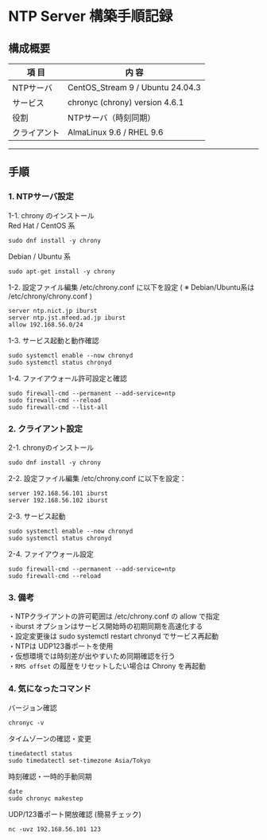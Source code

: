 # NTP Server 構築手順記録

## 構成概要
| 項 目 | 内 容 |
|------|------|
| NTPサーバ | CentOS_Stream 9 / Ubuntu 24.04.3 |
| サービス | chronyc (chrony) version 4.6.1 |
| 役割 | NTPサーバ（時刻同期） |
| クライアント | AlmaLinux 9.6 / RHEL 9.6 |
---

## 手順
### 1. NTPサーバ設定
1-1. chrony のインストール  
Red Hat / CentOS 系
```
sudo dnf install -y chrony
```
Debian / Ubuntu 系
```
sudo apt-get install -y chrony
```
1-2. 設定ファイル編集
/etc/chrony.conf に以下を設定 ( ※ Debian/Ubuntu系は /etc/chrony/chrony.conf )
```
server ntp.nict.jp iburst
server ntp.jst.mfeed.ad.jp iburst
allow 192.168.56.0/24
``` 
1-3. サービス起動と動作確認
```
sudo systemctl enable --now chronyd
sudo systemctl status chronyd
```
1-4. ファイアウォール許可設定と確認
```
sudo firewall-cmd --permanent --add-service=ntp
sudo firewall-cmd --reload
sudo firewall-cmd --list-all
```
### 2. クライアント設定
2-1. chronyのインストール
```
sudo dnf install -y chrony
```
2-2. 設定ファイル編集
/etc/chrony.conf に以下を設定：
```
server 192.168.56.101 iburst
server 192.168.56.102 iburst
```
2-3. サービス起動
```
sudo systemctl enable --now chronyd
sudo systemctl status chronyd
```
2-4. ファイアウォール設定
```
sudo firewall-cmd --permanent --add-service=ntp
sudo firewall-cmd --reload
```
### 3. 備考
・NTPクライアントの許可範囲は /etc/chrony.conf の allow で指定  
・iburst オプションはサービス開始時の初期同期を高速化する  
・設定変更後は sudo systemctl restart chronyd でサービス再起動  
・NTPは UDP123番ポートを使用  
・仮想環境では時刻差が出やすいため同期確認を行う  
・`RMS offset` の履歴をリセットしたい場合は Chrony を再起動  

### 4. 気になったコマンド
バージョン確認
```
chronyc -v
```
タイムゾーンの確認・変更
```
timedatectl status
sudo timedatectl set-timezone Asia/Tokyo
```
時刻確認・一時的手動同期
```
date
sudo chronyc makestep
```
UDP/123番ポート開放確認 (簡易チェック)
```
nc -uvz 192.168.56.101 123
```
